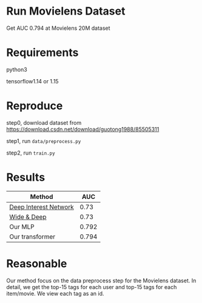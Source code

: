 # Run Movielens Dataset
Get AUC 0.794 at Movielens 20M dataset

# Requirements

python3 

tensorflow1.14 or 1.15

# Reproduce
step0, download dataset from https://download.csdn.net/download/guotong1988/85505311

step1, run `data/preprocess.py`

step2, run `train.py`

# Results

| **Method**   | **AUC** |  
| ----------- | ----------- | 
| [Deep Interest Network](https://paperswithcode.com/paper/deep-interest-network-for-click-through-rate)    | 0.73           | 
| [Wide & Deep](https://paperswithcode.com/paper/wide-deep-learning-for-recommender-systems)|  0.73 |
| Our MLP    | 0.792           | 
| Our transformer |   0.794                  | 

# Reasonable

Our method focus on the data preprocess step for the Movielens dataset. In detail, we get the top-15 tags for each user and top-15 tags for each item/movie. We view each tag as an id.
